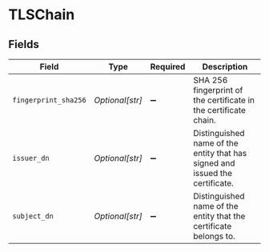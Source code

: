 # TLSChain


## Fields

| Field                                                                        | Type                                                                         | Required                                                                     | Description                                                                  |
| ---------------------------------------------------------------------------- | ---------------------------------------------------------------------------- | ---------------------------------------------------------------------------- | ---------------------------------------------------------------------------- |
| `fingerprint_sha256`                                                         | *Optional[str]*                                                              | :heavy_minus_sign:                                                           | SHA 256 fingerprint of the certificate in the certificate chain.             |
| `issuer_dn`                                                                  | *Optional[str]*                                                              | :heavy_minus_sign:                                                           | Distinguished name of the entity that has signed and issued the certificate. |
| `subject_dn`                                                                 | *Optional[str]*                                                              | :heavy_minus_sign:                                                           | Distinguished name of the entity that the certificate belongs to.            |